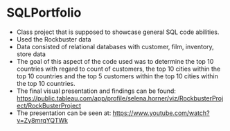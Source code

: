 # SQLPortfolio
- Class project that is supposed to showcase general SQL code abilities.
- Used the Rockbuster data
- Data consisted of relational databases with customer, film, inventory, store data
- The goal of this aspect of the code used was to determine the top 10 countries with regard to count of customers, the top 10 cities within the top 10 countries and the top 5 customers within the top 10 cities within the top 10 countries.
- The final visual presentation and findings can be found: https://public.tableau.com/app/profile/selena.horner/viz/RockbusterProject/RockBusterProject
- The presentation can be seen at: https://www.youtube.com/watch?v=Zy8mrqYQTWk
